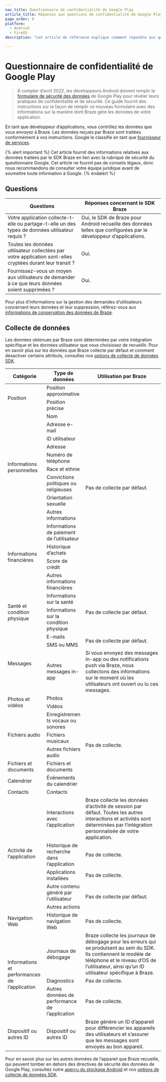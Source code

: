 ```yaml
---
nav_title: Questionnaire de confidentialité de Google Play
article_title: Réponses aux questions de confidentialité de Google Play Store
page_order: 9
platform: 
  - Android
  - FireOS
description: "Cet article de référence explique comment répondre aux questions de confidentialité de Google Play."

---
```

<style>
table td {
    word-break: break-word;
}
</style>

# Questionnaire de confidentialité de Google Play

> À compter d’avril 2022, les développeurs Android doivent remplir le [formulaire de sécurité des données][4] de Google Play pour révéler leurs pratiques de confidentialité et de sécurité. Ce guide fournit des instructions sur la façon de remplir ce nouveau formulaire avec des informations sur la manière dont Braze gère les données de votre application. 

En tant que développeur d’applications, vous contrôlez les données que vous envoyez à Braze. Les données reçues par Braze sont traitées conformément à vos instructions. Google le classifie en tant que [fournisseur de services][3]. 

{% alert important %}
Cet article fournit des informations relatives aux données traitées par le SDK Braze en lien avec la rubrique de sécurité du questionnaire Google. Cet article ne fournit pas de conseils légaux, donc nous recommandons de consulter votre équipe juridique avant de soumettre toute information à Google.
{% endalert %}

## Questions

|Questions|Réponses concernant le SDK Braze|
|---|---|
|Votre application collecte-t-elle ou partage-t-elle un des types de données utilisateur requis ?|Oui, le SDK de Braze pour Android recueille des données telles que configurées par le développeur d’applications. |
|Toutes les données utilisateur collectées par votre application sont-elles cryptées durant leur transit ?|Oui.|
|Fournissez-vous un moyen aux utilisateurs de demander à ce que leurs données soient supprimées ?|Oui.|

Pour plus d’informations sur la gestion des demandes d’utilisateurs concernant leurs données et leur suppression, référez-vous aux [informations de conservation des données de Braze][1].

## Collecte de données

Les données obtenues par Braze sont déterminées par votre intégration spécifique et les données utilisateur que vous choisissez de recueillir. Pour en savoir plus sur les données que Braze collecte par défaut et comment désactiver certains attributs, consultez nos [options de collecte de données SDK][5].

<table id="datatypes">
    <thead>
        <tr>
            <th width="25%">Catégorie</th>
            <th width="25%">Type de données</th>
            <th width="50%">Utilisation par Braze</th>
        </tr>
    </thead>
    <tbody>
        <tr>
            <td rowspan="2">Position</td>
            <td>Position approximative</td>
            <td rowspan="15">Pas de collecte par défaut.</td>
        </tr>
        <tr>
            <td>Position précise</td>
        </tr>
        <tr>
            <td rowspan="9">Informations personnelles</td>
            <td>Nom</td>
        </tr>
        <tr>
            <td>Adresse e-mail</td>
        </tr>
        <tr>
            <td>ID utilisateur</td>
        </tr>
        <tr>
            <td>Adresse</td>
        </tr>
        <tr>
            <td>Numéro de téléphone</td>
        </tr>
        <tr>
            <td>Race et ethnie</td>
        </tr>
        <tr>
            <td>Convictions politiques ou religieuses</td>
        </tr>
        <tr>
            <td>Orientation sexuelle</td>
        </tr>
        <tr>
            <td>Autres informations</td>
        </tr>
        <tr>
            <td rowspan="4">Informations financières</td>
            <td>Informations de paiement de l’utilisateur</td>
        </tr>
        <tr>
            <td>Historique d’achats</td>
        </tr>
        <tr>
            <td>Score de crédit</td>
        </tr>
        <tr>
            <td>Autres informations financières</td>      
        </tr>
        <tr>
            <td rowspan="2">Santé et condition physique</td>
            <td>Informations sur la santé</td>
            <td rowspan="2">Pas de collecte par défaut.</td>
        </tr>
        <tr>
            <td>Informations sur la condition physique</td>     
        </tr>
        <tr>
            <td rowspan="3">Messages</td>
            <td>E-mails</td>
            <td rowspan="2">Pas de collecte par défaut.</td>
        </tr>
        <tr>
            <td>SMS ou MMS</td>          
        </tr>
        <tr>
            <td>Autres messages in-app</td>
            <td>Si vous envoyez des messages in-app ou des notifications push via Braze, nous collectons des informations sur le moment où les utilisateurs ont ouvert ou lu ces messages.</td>
        </tr>
        <tr>
            <td rowspan="2">Photos et vidéos</td>
            <td>Photos</td>
            <td rowspan="8">Pas de collecte.</td>
        </tr>
        <tr>
            <td>Vidéos</td>
        </tr>
        <tr>
            <td rowspan="3">Fichiers audio</td>
            <td>Enregistrements vocaux ou sonores</td>
        </tr>        
        <tr>
            <td>Fichiers musicaux</td>
        </tr>
        <tr>
            <td>Autres fichiers audio</td>
        </tr>
        <tr>
            <td>Fichiers et documents</td>
            <td>Fichiers et documents</td>
        </tr>
        <tr>
            <td>Calendrier</td>
            <td>Événements du calendrier</td>
        </tr>
        <tr>
            <td>Contacts</td>
            <td>Contacts</td>
        </tr>
        <tr>
            <td rowspan="5">Activité de l’application</td>
            <td>Interactions avec l’application</td>
            <td>Braze collecte les données d’activité de session par défaut. Toutes les autres interactions et activités sont déterminées par l’intégration personnalisée de votre application.</td>
        </tr>
        <tr>
            <td>Historique de recherche dans l’application</td>
            <td>Pas de collecte.</td>            
        </tr>
        <tr>
            <td>Applications installées</td>
            <td>Pas de collecte.</td>            
        </tr>
        <tr>
            <td>Autre contenu généré par l’utilisateur</td>
            <td rowspan="2">Pas de collecte par défaut.</td>            
        </tr>
        <tr>
            <td>Autres actions</td>
        </tr>
        <tr>
            <td>Navigation Web</td>
            <td>Historique de navigation Web</td>
            <td>Pas de collecte.</td>
        </tr>
        <tr>
            <td rowspan="3">Informations et performances de l’application</td>
            <td>Journaux de débogage</td>
            <td>Braze collecte les journaux de débogage pour les erreurs qui se produisent au sein du SDK. Ils contiennent le modèle de téléphone et le niveau d’OS de l’utilisateur, ainsi qu’un ID utilisateur spécifique à Braze.</td>
        </tr>
        <tr>
            <td>Diagnostics</td>
            <td>Pas de collecte.</td>            
        </tr>
        <tr>
            <td>Autres données de performance de l’application</td>
            <td>Pas de collecte.</td>
        </tr>
        <tr>
            <td>Dispositif ou autres ID</td>
            <td>Dispositif ou autres ID</td>
            <td>Braze génère un ID d’appareil pour différencier les appareils des utilisateurs et s’assurer que les messages sont envoyés au bon appareil.</td>
        </tr>
    </tbody>
</table>

Pour en savoir plus sur les autres données de l’appareil que Braze recueille, qui peuvent tomber en dehors des directives de sécurité des données de Google Play, consultez notre [aperçu du stockage Android][2] et nos [options de collecte de données SDK][5].

[1]: {{site.baseurl}}/api/data_retention/
[2]: {{site.baseurl}}/developer_guide/platform_integration_guides/android/storage
[3]: https://support.google.com/googleplay/android-developer/answer/10787469?hl=en#zippy=%2Cwhat-kinds-of-activities-can-service-providers-perform
[4]: https://support.google.com/googleplay/android-developer/answer/10787469
[5]: {{site.baseurl}}/user_guide/data_and_analytics/user_data_collection/sdk_data_collection/#minimum-integration